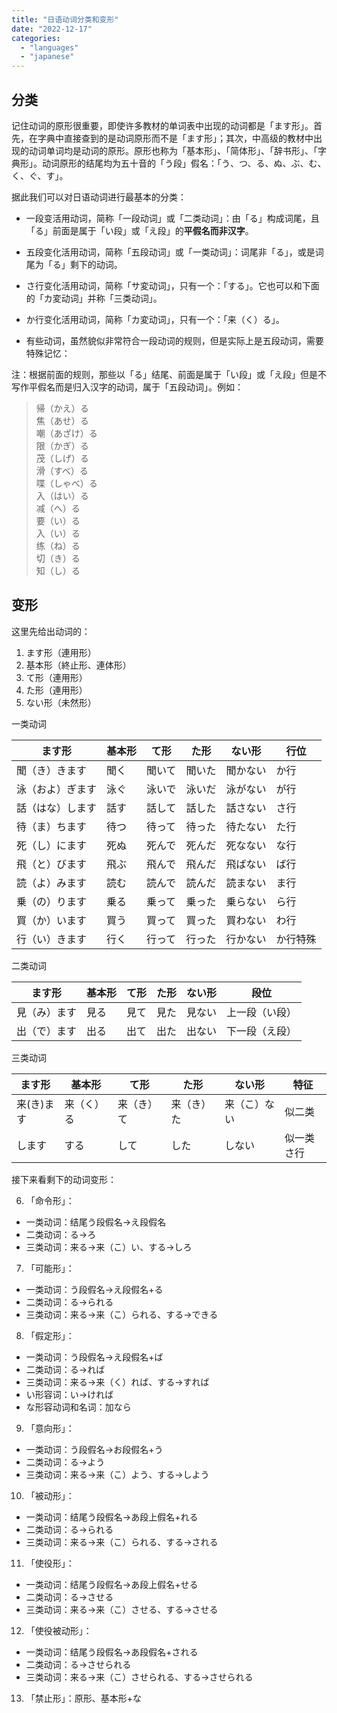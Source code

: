 ```yaml
---
title: "日语动词分类和变形"
date: "2022-12-17"
categories:
  - "languages"
  - "japanese"
---
```


## 分类

记住动词的原形很重要，即使许多教材的单词表中出现的动词都是「ます形」。首先，在字典中直接查到的是动词原形而不是「ます形」；其次，中高级的教材中出现的动词单词均是动词的原形。原形也称为「基本形」、「简体形」、「辞书形」、「字典形」。动词原形的结尾均为五十音的「う段」假名：「う、つ、る、ぬ、ぶ、む、く、ぐ、す」。

据此我们可以对日语动词进行最基本的分类：
- 一段变活用动词，简称「一段动词」或「二类动词」：由「る」构成词尾，且「る」前面是属于「い段」或「え段」的**平假名而非汉字**。
- 五段变化活用动词，简称「五段动词」或「一类动词」：词尾非「る」，或是词尾为「る」剩下的动词。
- さ行变化活用动词，简称「サ変动词」，只有一个：「する」。它也可以和下面的「カ変动词」并称「三类动词」。
- か行变化活用动词，简称「カ変动词」，只有一个：「来（く）る」。

- 有些动词，虽然貌似非常符合一段动词的规则，但是实际上是五段动词，需要特殊记忆：

注：根据前面的规则，那些以「る」结尾、前面是属于「い段」或「え段」但是不写作平假名而是归入汉字的动词，属于「五段动词」。例如：
> 帰（かえ）る  
> 焦（あせ）る  
> 嘲（あざけ）る  
> 限（かぎ）る  
> 茂（しげ）る  
> 滑（すべ）る  
> 喋（しゃべ）る  
> 入（はい）る  
> 减（へ）る  
> 要（い）る  
> 入（い）る  
> 练（ね）る  
> 切（き）る  
> 知（し）る  

## 变形

这里先给出动词的：
1. ます形（連用形）
2. 基本形（終止形、連体形）
3. て形（連用形）
4. た形（連用形）
5. ない形（未然形）

一类动词

| ます形 | 基本形 | て形  | た形 | ない形 | 行位 |
| --- | --- | ---  | --- | --- | --- |
| 聞（き）きます | 聞く | 聞いて | 聞いた | 聞かない | か行 |
| 泳（およ）ぎます | 泳ぐ	| 泳いで | 泳いだ | 泳がない | が行 |
| 話（はな）します | 話す | 話して | 話した | 話さない | さ行 |
| 待（ま​）ちます | 待つ | 待って | 待った | 待たない | た行 |
| 死（し）にます | 死ぬ | 死んで | 死んだ | 死なない | な行 |       
| 飛（と）びます | 飛ぶ | 飛んで | 飛んだ | 飛ばない | ば行 | 
| 読（よ）みます | 読む | 読んで | 読んだ | 読まない | ま行 |
| 乗（の）ります | 乗る | 乗って | 乗った | 乗らない | ら行 |
| 買（か）います | 買う | 買って | 買った | 買わない | わ行 |
| 行（い）きます | 行く | 行って | 行った | 行かない | か行特殊 |

二类动词

| ます形 | 基本形 | て形  | た形 | ない形 | 段位 |
| --- | --- | ---  | --- | --- | --- |
| 見（み）ます | 見る | 見て | 見た | 見ない | 上一段（い段） |
| 出（で）ます | 出る | 出て | 出た | 出ない | 下一段（え段） |

三类动词

| ます形 | 基本形 | て形  | た形 | ない形 | 特征 |
| --- | --- | ---  | --- | --- | --- |
| 来(き)ます | 来（く）る | 来（き）て | 来（き）た | 来（こ）ない | 似二类 |
| します | する | して | した | しない | 似一类さ行 |


接下来看剩下的动词变形：

6. 「命令形」：
- 一类动词：结尾う段假名→え段假名
- 二类动词：る→ろ
- 三类动词：来る→来（こ）い、する→しろ

7. 「可能形」：
- 一类动词：う段假名→え段假名+る
- 二类动词：る→られる
- 三类动词：来る→来（こ）られる、する→できる

8. 「假定形」：
- 一类动词：う段假名→え段假名+ば
- 二类动词：る→れば
- 三类动词：来る→来（く）れば、する→すれば
- い形容词：い→ければ
- な形容动词和名词：加なら

9. 「意向形」：
- 一类动词：う段假名→お段假名+う
- 二类动词：る→よう
- 三类动词：来る→来（こ）よう、する→しよう

10. 「被动形」：
- 一类动词：结尾う段假名→あ段上假名+れる
- 二类动词：る→られる
- 三类动词：来る→来（こ）られる、する→される

11. 「使役形」：
- 一类动词：结尾う段假名→あ段上假名+せる
- 二类动词：る→させる
- 三类动词：来る→来（こ）させる、する→させる

12. 「使役被动形」：
- 一类动词：结尾う段假名→あ段假名+される
- 二类动词：る→させられる
- 三类动词：来る→来（こ）させられる、する→させられる

13. 「禁止形」：原形、基本形+な
